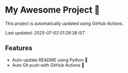 # My Awesome Project 🚀

This project is automatically updated using GitHub Actions.

_Last updated: 2025-07-03 01:29:38 IST_

## Features
- Auto-update README using Python 🐍
- Auto Git push with GitHub Actions 🤖

